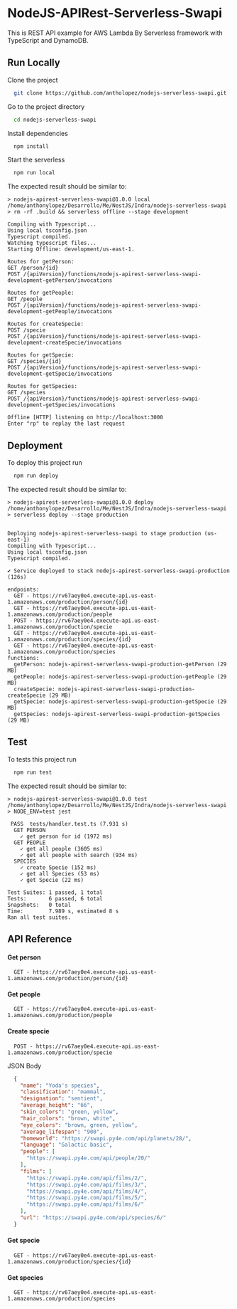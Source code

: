 
# NodeJS-APIRest-Serverless-Swapi

This is REST API example for AWS Lambda By Serverless framework with TypeScript and DynamoDB.


## Run Locally

Clone the project

```bash
  git clone https://github.com/antholopez/nodejs-serverless-swapi.git
```

Go to the project directory

```bash
  cd nodejs-serverless-swapi
```

Install dependencies

```bash
  npm install
```

Start the serverless

```bash
  npm run local
```

The expected result should be similar to:

```
> nodejs-apirest-serverless-swapi@1.0.0 local /home/anthonylopez/Desarrollo/Me/NestJS/Indra/nodejs-serverless-swapi
> rm -rf .build && serverless offline --stage development

Compiling with Typescript...
Using local tsconfig.json
Typescript compiled.
Watching typescript files...
Starting Offline: development/us-east-1.

Routes for getPerson:
GET /person/{id}
POST /{apiVersion}/functions/nodejs-apirest-serverless-swapi-development-getPerson/invocations

Routes for getPeople:
GET /people
POST /{apiVersion}/functions/nodejs-apirest-serverless-swapi-development-getPeople/invocations

Routes for createSpecie:
POST /specie
POST /{apiVersion}/functions/nodejs-apirest-serverless-swapi-development-createSpecie/invocations

Routes for getSpecie:
GET /species/{id}
POST /{apiVersion}/functions/nodejs-apirest-serverless-swapi-development-getSpecie/invocations

Routes for getSpecies:
GET /species
POST /{apiVersion}/functions/nodejs-apirest-serverless-swapi-development-getSpecies/invocations

Offline [HTTP] listening on http://localhost:3000
Enter "rp" to replay the last request
```


## Deployment

To deploy this project run

```bash
  npm run deploy
```

The expected result should be similar to:

```
> nodejs-apirest-serverless-swapi@1.0.0 deploy /home/anthonylopez/Desarrollo/Me/NestJS/Indra/nodejs-serverless-swapi
> serverless deploy --stage production


Deploying nodejs-apirest-serverless-swapi to stage production (us-east-1)
Compiling with Typescript...
Using local tsconfig.json
Typescript compiled.

✔ Service deployed to stack nodejs-apirest-serverless-swapi-production (126s)

endpoints:
  GET - https://rv67aey0e4.execute-api.us-east-1.amazonaws.com/production/person/{id}
  GET - https://rv67aey0e4.execute-api.us-east-1.amazonaws.com/production/people
  POST - https://rv67aey0e4.execute-api.us-east-1.amazonaws.com/production/specie
  GET - https://rv67aey0e4.execute-api.us-east-1.amazonaws.com/production/species/{id}
  GET - https://rv67aey0e4.execute-api.us-east-1.amazonaws.com/production/species
functions:
  getPerson: nodejs-apirest-serverless-swapi-production-getPerson (29 MB)
  getPeople: nodejs-apirest-serverless-swapi-production-getPeople (29 MB)
  createSpecie: nodejs-apirest-serverless-swapi-production-createSpecie (29 MB)
  getSpecie: nodejs-apirest-serverless-swapi-production-getSpecie (29 MB)
  getSpecies: nodejs-apirest-serverless-swapi-production-getSpecies (29 MB)
```

## Test

To tests this project run

```bash
  npm run test
```

The expected result should be similar to:

```
> nodejs-apirest-serverless-swapi@1.0.0 test /home/anthonylopez/Desarrollo/Me/NestJS/Indra/nodejs-serverless-swapi
> NODE_ENV=test jest

 PASS  tests/handler.test.ts (7.931 s)
  GET PERSON
    ✓ get person for id (1972 ms)
  GET PEOPLE
    ✓ get all people (3605 ms)
    ✓ get all people with search (934 ms)
  SPECIES
    ✓ create Specie (152 ms)
    ✓ get all Species (53 ms)
    ✓ get Specie (22 ms)

Test Suites: 1 passed, 1 total
Tests:       6 passed, 6 total
Snapshots:   0 total
Time:        7.989 s, estimated 8 s
Ran all test suites.
```


## API Reference

#### Get person

```http
  GET - https://rv67aey0e4.execute-api.us-east-1.amazonaws.com/production/person/{id}
```

#### Get people

```http
  GET - https://rv67aey0e4.execute-api.us-east-1.amazonaws.com/production/people
```

#### Create specie

```http
  POST - https://rv67aey0e4.execute-api.us-east-1.amazonaws.com/production/specie
```
JSON Body

```json
  {
    "name": "Yoda's species",
    "classification": "mammal",
    "designation": "sentient",
    "average_height": "66",
    "skin_colors": "green, yellow",
    "hair_colors": "brown, white",
    "eye_colors": "brown, green, yellow",
    "average_lifespan": "900",
    "homeworld": "https://swapi.py4e.com/api/planets/28/",
    "language": "Galactic basic",
    "people": [
      "https://swapi.py4e.com/api/people/20/"
    ],
    "films": [
      "https://swapi.py4e.com/api/films/2/",
      "https://swapi.py4e.com/api/films/3/",
      "https://swapi.py4e.com/api/films/4/",
      "https://swapi.py4e.com/api/films/5/",
      "https://swapi.py4e.com/api/films/6/"
    ],
    "url": "https://swapi.py4e.com/api/species/6/"
  }
```

#### Get specie

```http
  GET - https://rv67aey0e4.execute-api.us-east-1.amazonaws.com/production/species/{id}
```

#### Get species

```http
  GET - https://rv67aey0e4.execute-api.us-east-1.amazonaws.com/production/species
```


